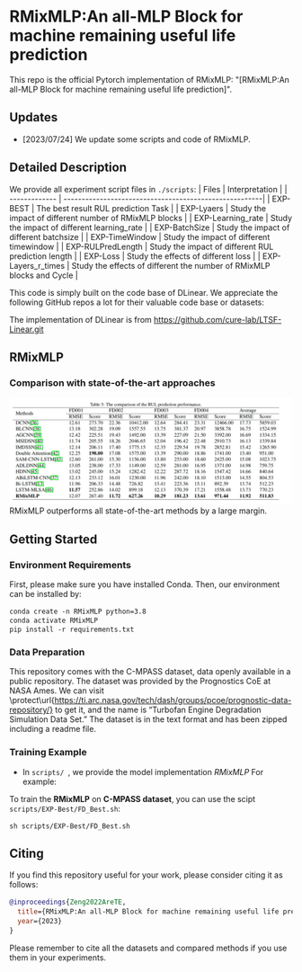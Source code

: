# RMixMLP:An all-MLP Block for machine remaining useful life prediction

This repo is the official Pytorch implementation of RMixMLP: "[RMixMLP:An all-MLP Block for machine remaining useful life prediction]". 


## Updates
- [2023/07/24] We update some scripts and code of RMixMLP. 

## Detailed Description
We provide all experiment script files in `./scripts`:
| Files      |                              Interpretation                          |
| ------------- | -------------------------------------------------------| 
| EXP-BEST      | The best result RUL prediction Task                   |
| EXP-Lyaers      | Study the impact of different number of RMixMLP blocks  | 
| EXP-Learning_rate      | Study the impact of different learning_rate   | 
| EXP-BatchSize      | Study the impact of different batchsize  | 
| EXP-TimeWindow      | Study the impact of different timewindow  | 
| EXP-RULPredLength      | Study the impact of different RUL prediction length  | 
| EXP-Loss        | Study the effects of different loss      |
| EXP-Layers_r_times        | Study the effects of different the number of RMixMLP blocks and Cycle      |


This code is simply built on the code base of DLinear. We appreciate the following GitHub repos a lot for their valuable code base or datasets:

The implementation of DLinear is from https://github.com/cure-lab/LTSF-Linear.git

## RMixMLP

### Comparison with state-of-the-art approaches
![image](pics/comparison.png)
RMixMLP outperforms all state-of-the-art methods by a large margin.

## Getting Started
### Environment Requirements

First, please make sure you have installed Conda. Then, our environment can be installed by:
```
conda create -n RMixMLP python=3.8
conda activate RMixMLP
pip install -r requirements.txt
```

### Data Preparation

This repository comes with the C-MPASS dataset, data openly available in a public repository. The dataset was provided by the Prognostics CoE at NASA Ames. We can visit \protect\url{https://ti.arc.nasa.gov/tech/dash/groups/pcoe/prognostic-data-repository/} to get it, and the name is “Turbofan Engine Degradation Simulation Data Set.” The dataset is in the text format and has been zipped including a readme file. 

### Training Example
- In `scripts/ `, we provide the model implementation *RMixMLP*
For example:

To train the **RMixMLP** on **C-MPASS dataset**, you can use the scipt `scripts/EXP-Best/FD_Best.sh`:
```
sh scripts/EXP-Best/FD_Best.sh
``` 

## Citing

If you find this repository useful for your work, please consider citing it as follows:

```bibtex
@inproceedings{Zeng2022AreTE,
  title={RMixMLP:An all-MLP Block for machine remaining useful life prediction},
  year={2023}
}
```

Please remember to cite all the datasets and compared methods if you use them in your experiments.
